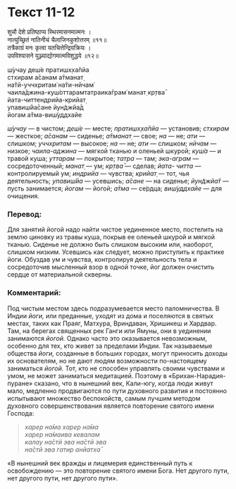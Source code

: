 # Текст 11-12

शुचौ देशे प्रतिष्ठाप्य स्थिरमासनमात्मनः ।  
नात्युच्छ्रितं नातिनीचं चैलाजिनकुशोत्तरम् ॥११॥  
तत्रैकाग्रं मनः कृत्वा यतचित्तेन्द्रियक्रियः ।  
उपविश्यासने युञ्ज्याद्योगमात्मविशुद्धये ॥१२॥

ш́учау деш́е пратишх̣ха̄пйа  
стхирам а̄санам а̄тманат̣  
на̄тй-уччхритам̇ на̄ти-нӣчам̇  
чаила̄джина-куш́оттарамтатраика̄грам̇ манат̣ кр̣тва̄  
йата-читтендрийа-крийат̣  
упавиш́йа̄сане йун̃джйа̄д  
йогам а̄тма-виш́уддхайе

_ш́учау_ — в чистом; _деш́е_ — месте; _пратишх̣ха̄пйа_ — установив; _стхирам_ — жесткое; _а̄санам_ — сиденье; _а̄тманат̣_ — свое; _на_ — не; _ати_ — слишком; _уччхритам_ — высокое; _на_ — не; _ати_ — слишком; _нӣчам_ — низкое; _чаила-аджина_ — мягкой тканью и оленьей шкурой; _куш́а_ — и травой куша; _уттарам_ — покрытое; _татра_ — там; _эка-аграм_ — сосредоточенный; _манат̣_ — ум; _кр̣тва̄_ — сделав; _йата- читта_ — контролируемый ум; _индрийа_ — чувства; _крийат̣_ — тот, чья деятельность; _упавиш́йа_ — усевшись; _а̄сане_ — на сиденье; _йун̃джйа̄т_ — пусть занимается; _йогам_ — йогой; _а̄тма_ — се́рдца; _виш́уддхайе_ — для очищения.

### Перевод:

Для занятий йогой надо найти чистое уединенное место, постелить на землю циновку из травы куша, покрыв ее оленьей шкурой и мягкой тканью. Сиденье не должно быть слишком высоким или, наоборот, слишком низким. Усевшись как следует, можно приступить к практике йоги. Обуздав ум и чувства, контролируя деятельность тела и сосредоточив мысленный взор в одной точке, йог должен очистить сердце от материальной скверны.

### Комментарий:

Под чистым местом здесь подразумевается место паломничества. В Индии _йоги,_ или преданные, уходят из дома и поселяются в святых местах, таких как Праяг, Матхура, Вриндаван, Хришикеш и Хардвар. Там, на берегах священных рек Ганги или Ямуны, они в уединении занимаются _йогой._ Однако часто это оказывается невозможным, особенно для тех, кто живет за пределами Индии. Так называемые общества _йоги,_ созданные в больших городах, могут приносить доходы их основателям, но не дают людям возможности по-настоящему заниматься _йогой._ Тот, кто не способен управлять своими чувствами и умом, не может заниматься медитацией. Поэтому в «Брихан-Нарадия-пуране» сказано, что в нынешний век, Кали-югу, когда люди живут мало, медленно продвигаются по пути духовного развития и постоянно испытывают множество беспокойств, самым лучшим методом духовного совершенствования является повторение святого имени Господа:

> _харер на̄ма харер на̄ма  
> харер на̄маива кевалам  
> калау на̄стй эва на̄стй эва  
> на̄стй эва гатир анйатха̄_

«В нынешний век вражды и лицемерия единственный путь к освобождению — это повторение святого имени Бога. Нет другого пути, нет другого пути, нет другого пути».
